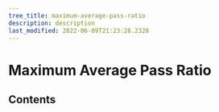 ```yaml
---
tree_title: maximum-average-pass-ratio
description: description
last_modified: 2022-06-09T21:23:28.2328
---
```


# Maximum Average Pass Ratio

## Contents
